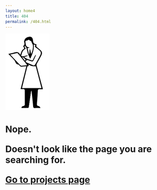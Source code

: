 ```yaml
---
layout: home4
title: 404
permalink: /404.html
---
```


<img src="/images/404.png" alt="404 img" height="239" width="138">
<br>
<h1>
Nope.
<p>Doesn't look like the page you are searching for.</p>

<a href="http://fabriziogoglia.com" class="button">Go to projects page</a>
